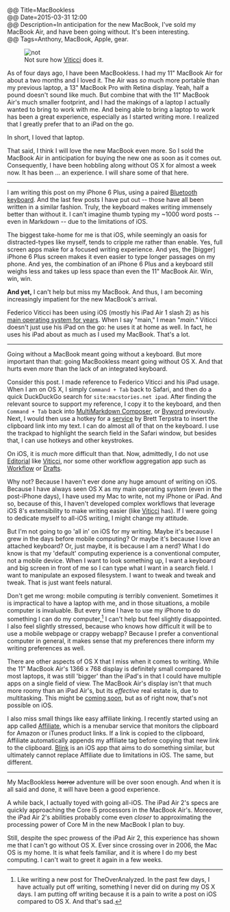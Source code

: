 @@ Title=MacBookless  
@@ Date=2015-03-31 12:00  
@@ Description=In anticipation for the new MacBook, I've sold my MacBook Air, and have been going without. It's been interesting.  
@@ Tags=Anthony, MacBook, Apple, gear. 

<figure>
	<img src="http://d.pr/i/1fwsW+" alt="not" />
	<figcaption>Not sure how <a href="http://www.imore.com/how-ipad-air-2-became-federico-viticcis-main-computer">Viticci</a> does it.</figcaption>
</figure>

As of four days ago, I have been MacBookless. I had my 11" MacBook Air for about a two months and I loved it. The Air was *so* much more portable than my previous laptop, a 13" MacBook Pro with Retina display. Yeah, half a pound doesn't sound like much. But combine that with the 11" MacBook Air's much smaller footprint, and I had the makings of a laptop I actually wanted to bring to work with me. And being able to bring a laptop to work has been a great experience, especially as I started writing more. I realized that I greatly prefer that to an iPad on the go.

In short, I loved that laptop.

That said, I think I will love the new MacBook even more. So I sold the MacBook Air in anticipation for buying the new one as soon as it comes out. Consequently, I have been hobbling along without OS X for almost a week now. It has been ... an experience. I will share some of that here.

<hr class="small" />

I am writing this post on my iPhone 6 Plus, using a paired [Bluetooth keyboard][amazon]. And the last few posts I have put out -- those have all been written in a similar fashion. Truly, the keyboard makes writing immensely better than without it. I can't imagine thumb typing my ~1000 word posts -- even in Markdown -- due to the limitations of iOS. 

The biggest take-home for me is that iOS, while seemingly an oasis for distracted-types like myself, tends to cripple me rather than enable. Yes, full screen apps make for a focused writing experience. And yes, the [bigger] iPhone 6 Plus screen makes it even easier to type longer passages on my phone. And yes, the combination of an iPhone 6 Plus and a keyboard still weighs less and takes up less space than even the 11" MacBook Air. Win, win, win.

**And yet,** I can't help but miss my MacBook. And thus, I am becoming increasingly impatient for the new MacBook's arrival.

Federico Viticci has been using iOS (mostly his iPad Air 1 slash 2) as his [main operating system for years][macstories]. When I say "main," I mean "*main*." Viticci doesn't just use his iPad on the go: he uses it at home as well. In fact, he uses his iPad about as much as I used my MacBook. That's a lot. 

<hr class="small" />

Going without a MacBook meant going without a keyboard. But more important than that: going MacBookless meant going without OS X. And that hurts even *more* than the lack of an integrated keyboard. 

Consider this post. I made reference to Federico Viticci and his iPad usage. When I am on OS X, I simply `Command + Tab` back to Safari, and then do a quick DuckDuckGo search for `site:macstories.net ipad`. After finding the relevant source to support my reference, I copy it to the keyboard, and then `Command + Tab` back into [MultiMarkdown Composer][apple], or [Byword][apple 2] previously. Next, I would then use a hotkey for a [service][brettterpstra] by Brett Terpstra to insert the clipboard link into my text. I can do almost all of that on the keyboard. I use the trackpad to highlight the search field in the Safari window, but besides that, I can use hotkeys and other keystrokes.

On iOS, it is *much* more difficult than that. Now, admittedly, I do not use [Editorial][apple 3] like [Viticci][macstories 2], nor some other workflow aggregation app such as [Workflow][apple 4] or [Drafts][apple 5]. 

Why not? Because I haven't ever done any huge amount of writing on iOS. Because I have always seen OS X as my main operating system (even in the post-iPhone days), I have used my Mac to write, not my iPhone or iPad. And so, because of this, I haven't developed complex workflows that leverage iOS 8's extensibility to make writing easier (like [Viticci][macstories 3] has). If I were going to dedicate myself to all-iOS writing, I might change my attitude. 

But I'm not going to go 'all in' on iOS for my writing. Maybe it's because I grew in the days before mobile computing? Or maybe it's because I love an attached keyboard? Or, just maybe, it is because I am a nerd? What I do know is that my 'default' computing experience is a conventional computer, not a mobile device. When I want to look something up, I want a keyboard and big screen in front of me so I can type what I want in a search field. I want to manipulate an exposed filesystem. I want to tweak and tweak and tweak. That is just want feels natural. 

Don't get me wrong: mobile computing *is* terribly convenient. Sometimes it is impractical to have a laptop with me, and in those situations, a mobile computer is invaluable. But every time I have to use my iPhone to do something I can do my computer,[^co] I can't help but feel slightly disappointed. I also feel slightly stressed, because who knows how difficult it will be to use a mobile webpage or crappy webapp? Because I prefer a conventional computer in general, it makes sense that my preferences there inform my writing preferences as well.

There are other aspects of OS X that I miss when it comes to writing. While the 11" MacBook Air's 1366 x 768 display is definitely small compared to most laptops, it was still 'bigger' than the iPad's in that I could have multiple apps on a single field of view. The MacBook Air's display isn't that much more roomy than an iPad Air's, but its *effective* real estate is, due to multitasking. This might be [coming soon][appleinsider], but as of right now, that's not possible on iOS. 

I also miss small things like easy affiliate linking. I recently started using an app called [Affiliate][apple 6], which is a menubar service that monitors the clipboard for Amazon or iTunes product links. If a link is copied to the clipboard, Affiliate automatically appends my affiliate tag before copying that new link to the clipboard. [Blink][apple 7] is an iOS app that aims to do something similar, but ultimately cannot replace Affiliate due to limitations in iOS. The same, but different. 

<hr class="small" />

My MacBookless <s>horror</s> adventure will be over soon enough. And when it is all said and done, it will have been a good experience. 

A while back, I actually toyed with going all-iOS. The iPad Air 2's specs are quickly approaching the Core i5 processors in the MacBook Air's. Moreover, the iPad Air 2's abilities probably come even *closer* to approximating the processing power of Core M in the new MacBook I plan to buy. 

Still, despite the spec prowess of the iPad Air 2, this experience has shown me that I can't go without OS X. Ever since crossing over in 2006, the Mac OS is my home. It is what feels familiar, and it is where I do my best computing. I can't wait to greet it again in a few weeks. 

[^co]: Like writing a new post for TheOverAnalyzed. In the past few days, I have actually put off writing, something I never did on during my OS X days. I am putting off writing because it is a pain to write a post on iOS compared to OS X. And that's sad. 

[amazon]: https://www.amazon.com/dp/B005DLDO4U/?tag=theov0c-20
[apple]: https://itunes.apple.com/us/app/multimarkdown-composer-2/id593294811?at=1l3vx9s
[apple 2]: https://itunes.apple.com/app/byword/id420212497?at=1l3vx9s
[apple 3]: https://itunes.apple.com/us/app/editorial/id673907758?at=1l3vx9s
[apple 4]: https://itunes.apple.com/us/app/workflow-powerful-automation/id915249334?at=1l3vx9s
[apple 5]: https://itunes.apple.com/us/app/drafts-4-quickly-capture-notes/id905337691?at=1l3vx9s
[apple 6]: https://itunes.apple.com/us/app/affiliate/id789724698?mt=12&at=1l3vx9s
[apple 7]: https://itunes.apple.com/us/app/blink-better-affiliate-links/id946766863?mt=8&at=1l3vx9s
[appleinsider]: http://appleinsider.com/articles/15/03/30/rumor-apples-jumbo-ipad-pro-allegedly-shown-in-spy-shots-shows-potential-second-port
[brettterpstra]: http://brettterpstra.com/projects/markdown-service-tools/#linking
[macstories]: http://www.macstories.net/stories/ipad-air-2-review-why-the-ipad-became-my-main-computer/
[macstories 2]: http://www.macstories.net/stories/editorial-for-ipad-review/
[macstories 3]: http://www.macstories.net/stories/ios-8-email-and-extensions/